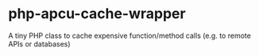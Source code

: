 # php-apcu-cache-wrapper
A tiny PHP class to cache expensive function/method calls (e.g. to remote APIs or databases)
